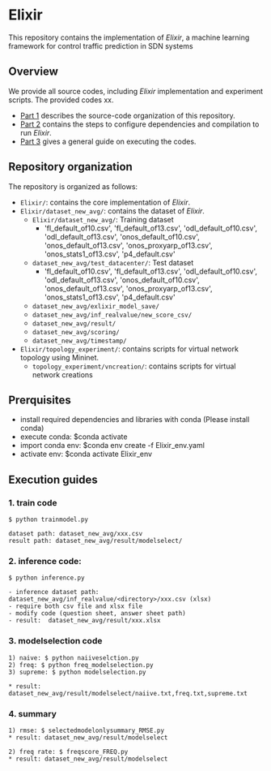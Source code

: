 # Elixir 

This repository contains the implementation of *Elixir*, a machine learning framework for control traffic prediction in SDN systems

## Overview

We provide all source codes, including *Elixir* implementation and experiment scripts. The provided codes xx.

* [Part 1](#Repository-organization) describes the source-code organization of this repository.
* [Part 2](#Prerquisites) contains the steps to configure dependencies and compilation to run *Elixir*.
* [Part 3](#Execution-guides) gives a general guide on executing the codes. 

## Repository organization 

The repository is organized as follows:

* `Elixir/`: contains the core implementation of *Elixir*. 
* `Elixir/dataset_new_avg/`: contains the dataset of *Elixir*. 
   * `Elixir/dataset_new_avg/`: Training dataset
       * 'fl_default_of10.csv', 'fl_default_of13.csv', 'odl_default_of10.csv', 'odl_default_of13.csv', 'onos_default_of10.csv', 'onos_default_of13.csv', 'onos_proxyarp_of13.csv', 'onos_stats1_of13.csv', 'p4_default.csv'
   * `dataset_new_avg/test_datacenter/`: Test dataset
       * 'fl_default_of10.csv', 'fl_default_of13.csv', 'odl_default_of10.csv', 'odl_default_of13.csv', 'onos_default_of10.csv', 'onos_default_of13.csv', 'onos_proxyarp_of13.csv', 'onos_stats1_of13.csv', 'p4_default.csv' 
   * `dataset_new_avg/exlixir_model_save/` 
   * `dataset_new_avg/inf_realvalue/new_score_csv/`
   * `dataset_new_avg/result/`
   * `dataset_new_avg/scoring/`
   * `dataset_new_avg/timestamp/`
* `Elixir/topology_experiment/`: contains scripts for virtual network topology using Mininet.
   *  `topology_experiment/vncreation/`: contains scripts for virtual network creations
     
## Prerquisites 
-  install required dependencies and libraries with conda (Please install conda)
-  execute conda: $conda activate
-  import conda env: $conda env create -f Elixir_env.yaml
-  activate env: $conda activate Elixir_env

## Execution guides 

### 1. train code 
  `$ python trainmodel.py`
  ```
  dataset path: dataset_new_avg/xxx.csv
  result path: dataset_new_avg/result/modelselect/
  ```
### 2. inference code: 
  `$ python inference.py`
  ```
  - inference dataset path: dataset_new_avg/inf_realvalue/<directory>/xxx.csv (xlsx)
  - require both csv file and xlsx file
  - modify code (question sheet, answer sheet path) 
  - result:  dataset_new_avg/result/xxx.xlsx
  ```
### 3. modelselection code
```
1) naive: $ python naiiveselction.py
2) freq: $ python freq_modelselection.py
3) supreme: $ python modelselection.py

* result: dataset_new_avg/result/modelselect/naiive.txt,freq.txt,supreme.txt
````
### 4. summary
```
1) rmse: $ selectedmodelonlysummary_RMSE.py
* result: dataset_new_avg/result/modelselect

2) freq rate: $ freqscore_FREQ.py
* result: dataset_new_avg/result/modelselect
```
